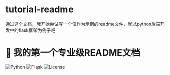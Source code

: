 # tutorial-readme
通过这个文档，我开始尝试写一个仅作为示例的readme文件，就以python后端开发中的flask框架为例子吧
# 📝 我的第一个专业级README文档
![Python](https://img.shields.io/badge/python-3.9-blue)
![Flask](https://img.shields.io/badge/flask-2.0-black)
![License](https://img.shields.io/badge/license-MIT-green)
